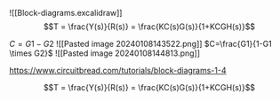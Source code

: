 ![[Block-diagrams.excalidraw]]
$$T = \frac{Y(s)}{R(s)} = \frac{KC(s)G(s)}{1+KCGH(s)}$$


$C=G1-G2$ 
![[Pasted image 20240108143522.png]]
$C=\frac{G1}{1-G1 \times G2}$
![[Pasted image 20240108144813.png]]

https://www.circuitbread.com/tutorials/block-diagrams-1-4

$$T = \frac{Y(s)}{R(s)} = \frac{KC(s)G(s)}{1+KCGH(s)}$$
